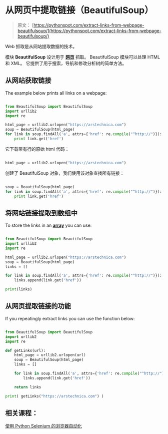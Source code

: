 # 从网页中提取链接（BeautifulSoup）

> 原文： [https://pythonspot.com/extract-links-from-webpage-beautifulsoup/](https://pythonspot.com/extract-links-from-webpage-beautifulsoup/)

Web 抓取是从网站提取数据的技术。

模块 **BeautifulSoup** 设计用于 [**网页**](https://pythonspot.com/web-dev) 抓取。 BeautifulSoup 模块可以处理 HTML 和 XML。 它提供了用于搜索，导航和修改分析树的简单方法。

## 从网站获取链接

The example below prints all links on a webpage:

```py

from BeautifulSoup import BeautifulSoup
import urllib2
import re

html_page = urllib2.urlopen("https://arstechnica.com")
soup = BeautifulSoup(html_page)
for link in soup.findAll('a', attrs={'href': re.compile("^http://")}):
    print link.get('href')

```

它下载带有行的原始 html 代码：

```py

html_page = urllib2.urlopen("https://arstechnica.com")

```

创建了 BeautifulSoup 对象，我们使用该对象查找所有链接：

```py

soup = BeautifulSoup(html_page)
for link in soup.findAll('a', attrs={'href': re.compile("^http://")}):
    print link.get('href')

```

## 将网站链接提取到数组中

To store the links in an [**array**](https://pythonspot.com/python-lists/) you can use:

```py

from BeautifulSoup import BeautifulSoup
import urllib2
import re

html_page = urllib2.urlopen("https://arstechnica.com")
soup = BeautifulSoup(html_page)
links = []

for link in soup.findAll('a', attrs={'href': re.compile("^http://")}):
    links.append(link.get('href'))

print(links)

```

## 从网页提取链接的功能

If you repeatingly extract links you can use the function below:

```py

from BeautifulSoup import BeautifulSoup
import urllib2
import re

def getLinks(url):
    html_page = urllib2.urlopen(url)
    soup = BeautifulSoup(html_page)
    links = []

    for link in soup.findAll('a', attrs={'href': re.compile("^http://")}):
        links.append(link.get('href'))

    return links

print( getLinks("https://arstechnica.com") )

```

## 相关课程：

[使用 Python Selenium 的浏览器自动化](https://gum.co/GjuJxo)